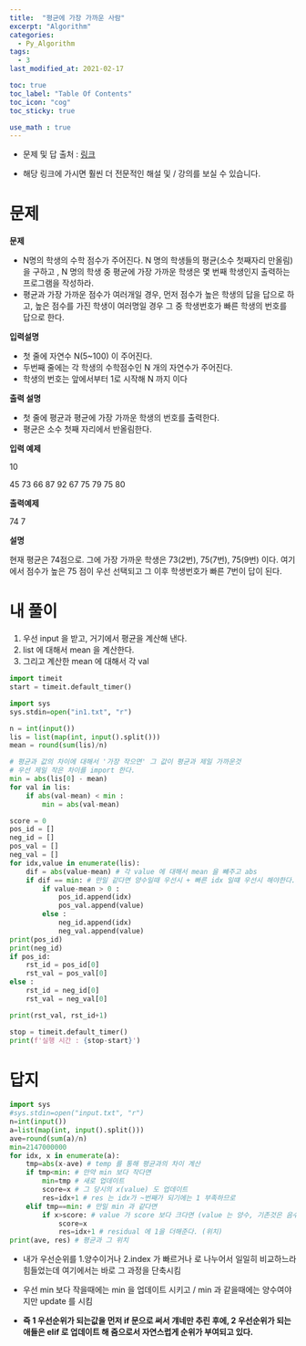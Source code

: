 ```yaml
---
title:  "평균에 가장 가까운 사람"
excerpt: "Algorithm"
categories:
  - Py_Algorithm
tags:
  - 3
last_modified_at: 2021-02-17

toc: true
toc_label: "Table Of Contents"
toc_icon: "cog"
toc_sticky: true

use_math : true
---
```


- 문제 및 답 출처 : [링크](https://www.inflearn.com/course/%ED%8C%8C%EC%9D%B4%EC%8D%AC-%EC%95%8C%EA%B3%A0%EB%A6%AC%EC%A6%98-%EB%AC%B8%EC%A0%9C%ED%92%80%EC%9D%B4-%EC%BD%94%EB%94%A9%ED%85%8C%EC%8A%A4%ED%8A%B8/dashboard)

- 해당 링크에 가시면 훨씬 더 전문적인 해설 및 / 강의를 보실 수 있습니다. 

# 문제

**문제**  

- N명의 학생의 수학 점수가 주어진다. N 명의 학생들의 평균(소수 첫째자리 만올림) 을 구하고 , N 명의 학생 중 평균에 가장 가까운 학생은 몇 번째 학생인지 출력하는 프로그램을 작성하라.
- 평균과  가장 가까운 점수가 여러개일 경우, 먼저 점수가 높은 학생의 답을 답으로 하고, 높은 점수를 가진 학생이 여러명일 경우 그 중 학생번호가 빠른 학생의 번호를 답으로 한다.

**입력설명**

- 첫 줄에 자연수 N(5~100) 이 주어진다.
- 두번째 줄에는 각 학생의 수학점수인 N 개의 자연수가 주어진다.
- 학생의 번호는 앞에서부터 1로 시작해 N 까지 이다

**출력 설명**

- 첫 줄에 평균과 평균에 가장 가까운 학생의 번호를 출력한다.
- 평균은 소수 첫째 자리에서 반올림한다.

**입력 예제**

10

45 73 66 87 92 67 75 79 75 80

**출력예제**

74 7

**설명**

현재 평균은 74점으로. 그에 가장 가까운 학생은 73(2번), 75(7번), 75(9번) 이다. 여기에서 점수가 높은 75 점이 우선 선택되고 그 이후 학생번호가 빠른 7번이 답이 된다.



# 내 풀이

1. 우선 input 을 받고, 거기에서 평균을 계산해 낸다.
2. list 에 대해서 mean 을 계산한다.
3. 그리고 계산한 mean 에 대해서 각 val

```python
import timeit
start = timeit.default_timer()

import sys
sys.stdin=open("in1.txt", "r")

n = int(input())
lis = list(map(int, input().split()))
mean = round(sum(lis)/n)

# 평균과 값의 차이에 대해서 '가장 작으면' 그 값이 평균과 제일 가까운것
# 우선 제일 작은 차이를 import 한다.
min = abs(lis[0] - mean)
for val in lis:
    if abs(val-mean) < min :
        min = abs(val-mean)

score = 0
pos_id = []
neg_id = []
pos_val = []
neg_val = []
for idx,value in enumerate(lis):
    dif = abs(value-mean) # 각 value 에 대해서 mean 을 뺴주고 abs
    if dif == min: # 만일 같다면 양수일때 우선시 + 빠른 idx 일떄 우선시 해야한다.
        if value-mean > 0 :
            pos_id.append(idx)
            pos_val.append(value)
        else :
            neg_id.append(idx)
            neg_val.append(value)
print(pos_id)
print(neg_id)
if pos_id:
    rst_id = pos_id[0]
    rst_val = pos_val[0]
else :
    rst_id = neg_id[0]
    rst_val = neg_val[0]

print(rst_val, rst_id+1)

stop = timeit.default_timer()
print(f'실행 시간 : {stop-start}')
```





# 답지

```python
import sys
#sys.stdin=open("input.txt", "r")
n=int(input())
a=list(map(int, input().split()))
ave=round(sum(a)/n)
min=2147000000
for idx, x in enumerate(a):
    tmp=abs(x-ave) # temp 를 통해 평균과의 차이 계산
    if tmp<min: # 만약 min 보다 작다면 
        min=tmp # 새로 업데이트
        score=x # 그 당시의 x(value) 도 업데이트
        res=idx+1 # res 는 idx가 ~번째가 되기에는 1 부족하므로
    elif tmp==min: # 만일 min 과 같다면
        if x>score: # value 가 score 보다 크다면 (value 는 양수, 기존것은 음수)
            score=x 
            res=idx+1 # residual 에 1을 더해준다. (위치)
print(ave, res) # 평균과 그 위치
```

- 내가 우선순위를 1.양수이거나 2.index 가 빠르거나 로 나누어서 일일히 비교하느라 힘들었는데 여기에서는 바로 그 과정을 단축시킴
- 우선 min 보다 작을때에는 min 을 업데이트 시키고 / min 과 같을때에는 양수여야지만 update 를 시킴 

- **즉 1 우선순위가 되는값을 먼저 if 문으로 써서 걔네만 추린 후에, 2 우선순위가 되는 애들은 elif 로 업데이트 해 줌으로서 자연스럽게 순위가 부여되고 있다.**

